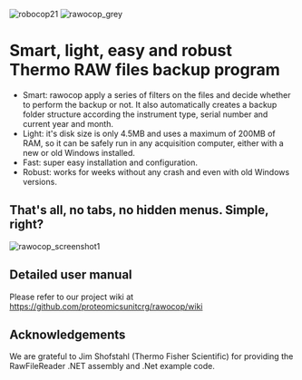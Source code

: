 ![robocop21](https://user-images.githubusercontent.com/1679820/177815001-4c9503ff-6859-4abf-9b16-5ca7505876f1.png)
![rawocop_grey](https://user-images.githubusercontent.com/1679820/177815046-9d224060-7057-4486-973c-748f18a97c46.png)

# Smart, light, easy and robust Thermo RAW files backup program
- Smart: rawocop apply a series of filters on the files and decide whether to perform the backup or not. It also automatically creates a backup folder structure according the instrument type, serial number and current year and month.  
- Light: it's disk size is only 4.5MB and uses a maximum of 200MB of RAM, so it can be safely run in any acquisition computer, either with a new or old Windows installed.  
- Fast: super easy installation and configuration. 
- Robust: works for weeks without any crash and even with old Windows versions. 

## That's all, no tabs, no hidden menus. Simple, right?
![rawocop_screenshot1](https://user-images.githubusercontent.com/1679820/177956147-08ebbd6d-6be7-465b-8d76-f0e0c621b8df.png)

## Detailed user manual

Please refer to our project wiki at https://github.com/proteomicsunitcrg/rawocop/wiki

## Acknowledgements

We are grateful to Jim Shofstahl (Thermo Fisher Scientific) for providing the RawFileReader .NET assembly and .Net example code.
